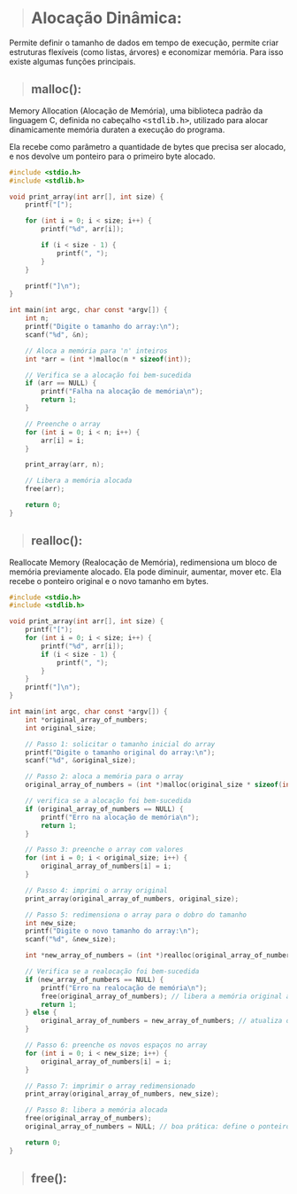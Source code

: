 > # Alocação Dinâmica:

Permite definir o tamanho de dados em tempo de execução, permite criar estruturas flexíveis (como listas, árvores) e economizar memória. Para isso existe algumas funções principais.

> ## malloc():
Memory Allocation (Alocação de Memória), uma biblioteca padrão da linguagem C, definida no cabeçalho <kbd><stdlib.h></kbd>, utilizado para alocar dinamicamente memória duraten a execução do programa.

Ela recebe como parâmetro a quantidade de bytes que precisa ser alocado, e nos devolve um ponteiro para o primeiro byte alocado.

```c
#include <stdio.h>
#include <stdlib.h>

void print_array(int arr[], int size) {
    printf("[");

    for (int i = 0; i < size; i++) {
        printf("%d", arr[i]);

        if (i < size - 1) {
            printf(", ");
        }
    }

    printf("]\n");
}

int main(int argc, char const *argv[]) {
    int n;
    printf("Digite o tamanho do array:\n");
    scanf("%d", &n);

    // Aloca a memória para 'n' inteiros
    int *arr = (int *)malloc(n * sizeof(int));

    // Verifica se a alocação foi bem-sucedida
    if (arr == NULL) {
        printf("Falha na alocação de memória\n");
        return 1;
    }

    // Preenche o array
    for (int i = 0; i < n; i++) {
        arr[i] = i;
    }

    print_array(arr, n);

    // Libera a memória alocada
    free(arr);

    return 0;
}
```

> ## realloc():
Reallocate Memory (Realocação de Memória), redimensiona um bloco de memória previamente alocado. Ela pode diminuir, aumentar, mover etc. Ela recebe o ponteiro original e o novo tamanho em bytes.

```c
#include <stdio.h>
#include <stdlib.h>

void print_array(int arr[], int size) {
    printf("[");
    for (int i = 0; i < size; i++) {
        printf("%d", arr[i]);
        if (i < size - 1) {
            printf(", ");
        }
    }
    printf("]\n");
}

int main(int argc, char const *argv[]) {
    int *original_array_of_numbers;
    int original_size;

    // Passo 1: solicitar o tamanho inicial do array
    printf("Digite o tamanho original do array:\n");
    scanf("%d", &original_size);

    // Passo 2: aloca a memória para o array
    original_array_of_numbers = (int *)malloc(original_size * sizeof(int));

    // verifica se a alocação foi bem-sucedida
    if (original_array_of_numbers == NULL) {
        printf("Erro na alocação de memória\n");
        return 1;
    }

    // Passo 3: preenche o array com valores
    for (int i = 0; i < original_size; i++) {
        original_array_of_numbers[i] = i;
    }

    // Passo 4: imprimi o array original
    print_array(original_array_of_numbers, original_size);

    // Passo 5: redimensiona o array para o dobro do tamanho
    int new_size;
    printf("Digite o novo tamanho do array:\n");
    scanf("%d", &new_size);

    int *new_array_of_numbers = (int *)realloc(original_array_of_numbers, new_size * sizeof(int));

    // Verifica se a realocação foi bem-sucedida
    if (new_array_of_numbers == NULL) {
        printf("Erro na realocação de memória\n");
        free(original_array_of_numbers); // libera a memória original antes de sair
        return 1;
    } else {
        original_array_of_numbers = new_array_of_numbers; // atualiza o ponteiro para o novo bloco
    }

    // Passo 6: preenche os novos espaços no array
    for (int i = 0; i < new_size; i++) {
        original_array_of_numbers[i] = i;
    }

    // Passo 7: imprimir o array redimensionado
    print_array(original_array_of_numbers, new_size);

    // Passo 8: libera a memória alocada
    free(original_array_of_numbers);
    original_array_of_numbers = NULL; // boa prática: define o ponteiro como NULL após liberar

    return 0;
}
```

> ## free():
